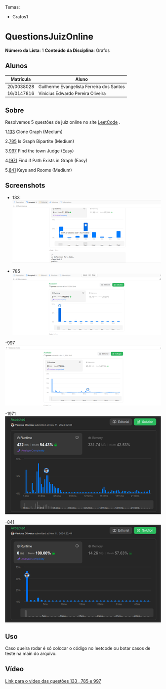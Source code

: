 
Temas:
 - Grafos1

# QuestionsJuizOnline

**Número da Lista**: 1
**Conteúdo da Disciplina**: Grafos

## Alunos
|Matrícula | Aluno |
| -- | -- |
| 20/0038028  |  Guilherme Evangelista Ferreira dos Santos |
| 16/0147816  |  Vinicius Edwardo Pereira Oliveira |

## Sobre 
Resolvemos 5 questões de juiz online no site [LeetCode](https://leetcode.com/) . 

1.[133](https://leetcode.com/problems/clone-graph/description/) Clone Graph (Medium)

2.[785](https://leetcode.com/problems/is-graph-bipartite/description/) Is Graph Bipartite (Medium)

3.[997](https://leetcode.com/problems/find-the-town-judge/description/) Find the town Judge (Easy)

4.[1971](https://leetcode.com/problems/find-if-path-exists-in-graph/description/) Find if Path Exists in Graph (Easy)

5.[841](https://leetcode.com/problems/keys-and-rooms/description/) Keys and Rooms (Medium)

## Screenshots

- 133
![image](./images/clonarGrafo2.png)


- 785
![image](./images/bipartido.png)

-997
![image](./images/juiz.png)

-1971
![image](./images/caminhoexiste.png)

-841
![image](./images/chavesesalas.png)


## Uso 
Caso queira rodar é só colocar o código no leetcode ou botar casos de teste na main do arquivo.

## Vídeo 

[Link para o video das questões 133 , 785 e 997](https://youtu.be/gWTfvAHUpj0)
